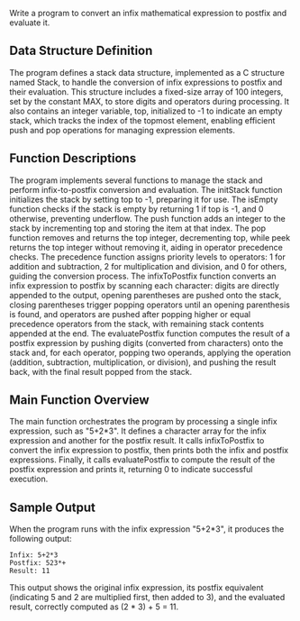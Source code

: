 Write a program to convert an infix mathematical expression to postfix and evaluate it.

## Data Structure Definition

The program defines a stack data structure, implemented as a C structure named Stack, to handle the conversion of infix expressions to postfix and their evaluation. This structure includes a fixed-size array of 100 integers, set by the constant MAX, to store digits and operators during processing. It also contains an integer variable, top, initialized to -1 to indicate an empty stack, which tracks the index of the topmost element, enabling efficient push and pop operations for managing expression elements.

## Function Descriptions

The program implements several functions to manage the stack and perform infix-to-postfix conversion and evaluation. The initStack function initializes the stack by setting top to -1, preparing it for use. The isEmpty function checks if the stack is empty by returning 1 if top is -1, and 0 otherwise, preventing underflow. The push function adds an integer to the stack by incrementing top and storing the item at that index. The pop function removes and returns the top integer, decrementing top, while peek returns the top integer without removing it, aiding in operator precedence checks. The precedence function assigns priority levels to operators: 1 for addition and subtraction, 2 for multiplication and division, and 0 for others, guiding the conversion process. The infixToPostfix function converts an infix expression to postfix by scanning each character: digits are directly appended to the output, opening parentheses are pushed onto the stack, closing parentheses trigger popping operators until an opening parenthesis is found, and operators are pushed after popping higher or equal precedence operators from the stack, with remaining stack contents appended at the end. The evaluatePostfix function computes the result of a postfix expression by pushing digits (converted from characters) onto the stack and, for each operator, popping two operands, applying the operation (addition, subtraction, multiplication, or division), and pushing the result back, with the final result popped from the stack.

## Main Function Overview

The main function orchestrates the program by processing a single infix expression, such as "5+2\*3". It defines a character array for the infix expression and another for the postfix result. It calls infixToPostfix to convert the infix expression to postfix, then prints both the infix and postfix expressions. Finally, it calls evaluatePostfix to compute the result of the postfix expression and prints it, returning 0 to indicate successful execution.

## Sample Output

When the program runs with the infix expression "5+2\*3", it produces the following output:
<br>
```
Infix: 5+2*3
Postfix: 523*+
Result: 11
```

This output shows the original infix expression, its postfix equivalent (indicating 5 and 2 are multiplied first, then added to 3), and the evaluated result, correctly computed as (2 \* 3) + 5 = 11.
